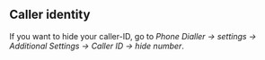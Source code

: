 ## Caller identity

If you want to hide your caller-ID, go to *Phone Dialler -> settings -> Additional Settings -> Caller ID -> hide number*.

